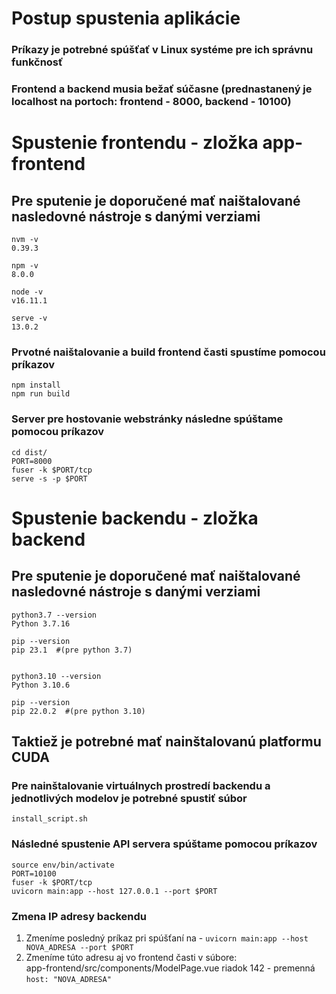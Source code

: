 # Postup spustenia aplikácie
### Príkazy je potrebné spúšťať v Linux systéme pre ich správnu funkčnosť
### Frontend a backend musia bežať súčasne (prednastanený je localhost na portoch: frontend - 8000, backend - 10100) 

# Spustenie frontendu - zložka app-frontend

## Pre sputenie je doporučené mať naištalované nasledovné nástroje s danými verziami
```
nvm -v
0.39.3

npm -v
8.0.0

node -v
v16.11.1

serve -v
13.0.2

```

### Prvotné naištalovanie a build frontend časti spustíme pomocou príkazov
```
npm install
npm run build
```

### Server pre hostovanie webstránky následne spúštame pomocou príkazov
```
cd dist/
PORT=8000
fuser -k $PORT/tcp
serve -s -p $PORT
```

# Spustenie backendu - zložka backend

## Pre sputenie je doporučené mať naištalované nasledovné nástroje s danými verziami
```
python3.7 --version
Python 3.7.16

pip --version                                           
pip 23.1  #(pre python 3.7)


python3.10 --version
Python 3.10.6

pip --version 
pip 22.0.2  #(pre python 3.10)
```

## Taktiež je potrebné mať nainštalovanú platformu CUDA

### Pre nainštalovanie virtuálnych prostredí backendu a jednotlivých modelov je potrebné spustiť súbor
```
install_script.sh
```

### Následné spustenie API servera spúštame pomocou príkazov
```
source env/bin/activate
PORT=10100
fuser -k $PORT/tcp
uvicorn main:app --host 127.0.0.1 --port $PORT 
```

### Zmena IP adresy backendu

1. Zmeníme posledný príkaz pri spúšťaní na -  ```uvicorn main:app --host NOVA_ADRESA --port $PORT```
2. Zmeníme túto adresu aj vo frontend časti v súbore: <br /> 
app-frontend/src/components/ModelPage.vue riadok 142 - premenná ```host: "NOVA_ADRESA"```
